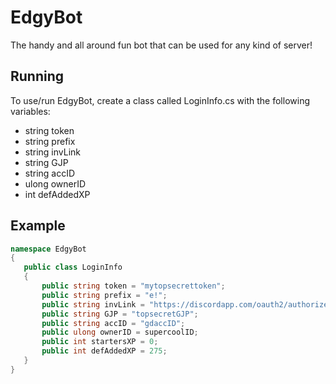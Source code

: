# EdgyBot
The handy and all around fun bot that can be used for any kind of server!

## Running

 To use/run EdgyBot, create a class called LoginInfo.cs with the following variables:

 * string token
 * string prefix 
 * string invLink
 * string GJP
 * string accID
 * ulong ownerID
 * int defAddedXP
 
 ## Example
 ```cs
 namespace EdgyBot
{
    public class LoginInfo
    {
		public string token = "mytopsecrettoken";
		public string prefix = "e!";
		public string invLink = "https://discordapp.com/oauth2/authorize/?permissions=2146950391&scope=bot&client_id=373163613390897163";
		public string GJP = "topsecretGJP";
		public string accID = "gdaccID";
		public ulong ownerID = supercoolID;
		public int startersXP = 0;
		public int defAddedXP = 275;
    }
}
 ```
